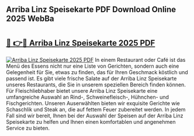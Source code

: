 ## Arriba Linz Speisekarte PDF Download Online 2025 WebBa

# <h2><a href="http://gcbnq84.nevu.top/?p=Arriba+Linz+Speisekarte">🔗 👉🔴 Arriba Linz Speisekarte 2025 PDF</a></h2>

[![Arriba Linz Speisekarte 2025 PDF](https://i.imgur.com/dBaPXMq.png)](http://gcbnq84.nevu.top/?p=Arriba+Linz+Speisekarte)
In einem Restaurant oder Café ist das Menü des Essens nicht nur eine Liste von Gerichten, sondern auch eine Gelegenheit für Sie, etwas zu finden, das für Ihren Geschmack köstlich und passend ist. Es gibt viele frische Salate auf der Arriba Linz Speisekarte unseres Restaurants, die Sie in unserem speziellen Bereich finden können. Für Fleischliebhaber bietet unsere Arriba Linz Speisekarte eine umfangreiche Auswahl an Rind-, Schweinefleisch-, Hühnchen- und Fischgerichten. Unseren Auserwählten bieten wir exquisite Gerichte wie Schaschlik und Steak an, die auf fettem Feuer zubereitet werden. In jedem Fall sind wir bereit, Ihnen bei der Auswahl der Speisen auf der Arriba Linz Speisekarte zu helfen und Ihnen einen komfortablen und angenehmen Service zu bieten.
